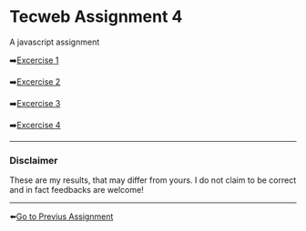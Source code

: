 # Tecweb Assignment 4
A javascript assignment

➡️[Excercise 1](1/)

➡️[Excercise 2](2/)

➡️[Excercise 3](3/)

➡️[Excercise 4](4/)

---
### Disclaimer
These are my results, that may differ from yours. I do not claim to be correct and in fact feedbacks are welcome!

---

⬅️[Go to Previus Assignment](../3_assignment/)
